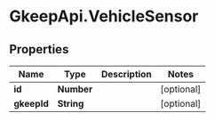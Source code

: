 # GkeepApi.VehicleSensor

## Properties
Name | Type | Description | Notes
------------ | ------------- | ------------- | -------------
**id** | **Number** |  | [optional] 
**gkeepId** | **String** |  | [optional] 
